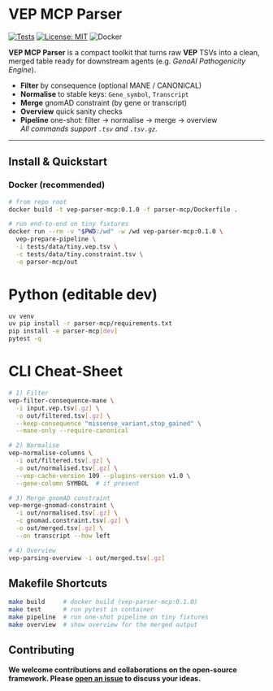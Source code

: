 # VEP MCP Parser

[![Tests](https://img.shields.io/github/actions/workflow/status/SalShk/vep-mcps/test.yaml?branch=master)](https://github.com/SalShk/vep-mcps/actions/workflows/test.yaml)
[![License: MIT](https://img.shields.io/badge/License-MIT-yellow.svg)](./LICENSE)
![Docker](https://img.shields.io/badge/docker-ready-blue)

**VEP MCP Parser** is a compact toolkit that turns raw **VEP** TSVs into a clean, merged table ready for downstream agents (e.g. *GenoAI Pathogenicity Engine*).

- **Filter** by consequence (optional MANE / CANONICAL)
- **Normalise** to stable keys: `Gene_symbol`, `Transcript`
- **Merge** gnomAD constraint (by gene or transcript)
- **Overview** quick sanity checks
- **Pipeline** one-shot: filter → normalise → merge → overview  
_All commands support `.tsv` and `.tsv.gz`._

---

## Install & Quickstart

### Docker (recommended)

```bash
# from repo root
docker build -t vep-parser-mcp:0.1.0 -f parser-mcp/Dockerfile .

# run end-to-end on tiny fixtures
docker run --rm -v "$PWD:/wd" -w /wd vep-parser-mcp:0.1.0 \
  vep-prepare-pipeline \
  -i tests/data/tiny.vep.tsv \
  -c tests/data/tiny.constraint.tsv \
  -o parser-mcp/out
```

# Python (editable dev)

```bash
uv venv
uv pip install -r parser-mcp/requirements.txt
pip install -e parser-mcp[dev]
pytest -q
```

# CLI Cheat-Sheet

```bash
# 1) Filter
vep-filter-consequence-mane \
  -i input.vep.tsv[.gz] \
  -o out/filtered.tsv[.gz] \
  --keep-consequence "missense_variant,stop_gained" \
  --mane-only --require-canonical

# 2) Normalise
vep-normalise-columns \
  -i out/filtered.tsv[.gz] \
  -o out/normalised.tsv[.gz] \
  --vep-cache-version 109 --plugins-version v1.0 \
  --gene-column SYMBOL  # if present

# 3) Merge gnomAD constraint
vep-merge-gnomad-constraint \
  -i out/normalised.tsv[.gz] \
  -c gnomad.constraint.tsv[.gz] \
  -o out/merged.tsv[.gz] \
  --on transcript --how left

# 4) Overview
vep-parsing-overview -i out/merged.tsv[.gz]
```
## Makefile Shortcuts

```bash
make build     # docker build (vep-parser-mcp:0.1.0)
make test      # run pytest in container
make pipeline  # run one-shot pipeline on tiny fixtures
make overview  # show overview for the merged output
```

## Contributing
**We welcome contributions and collaborations on the open-source framework. Please [open an issue](https://github.com/salshk/GenoAI-Pathogenicity-Engine/issues) to discuss your ideas.**
